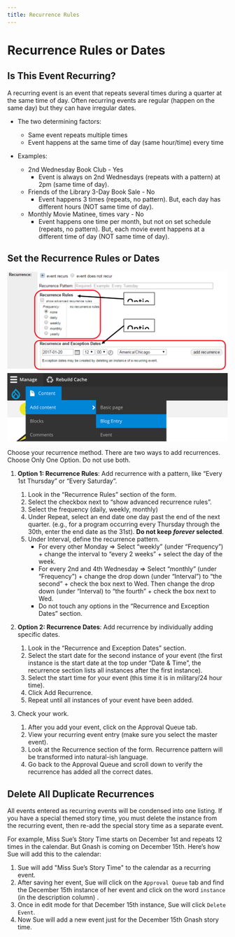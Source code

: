 ```yaml
---
title: Recurrence Rules
---
```


# Recurrence Rules or Dates

## Is This Event Recurring?

A recurring event is an event that repeats several times during a quarter at the same time of day. Often recurring events are regular (happen on the same day) but they can have irregular dates.

- The two determining factors:
    -	Same event repeats multiple times
    -	Event happens at the same time of day (same hour/time) every time

- Examples:
  -	2nd Wednesday Book Club - Yes
      -	Event is always on 2nd Wednesdays (repeats with a pattern) at 2pm (same time of day).
  -	Friends of the Library 3-Day Book Sale - No
      -	Event happens 3 times (repeats, no pattern). But, each day has different hours (NOT same time of day).
  -	Monthly Movie Matinee, times vary - No
      -	Event happens one time per month, but not on set schedule (repeats, no pattern). But, each movie event happens at a different time of day (NOT same time of day).

## Set the Recurrence Rules or Dates
![recurrence rules exceptions](../img/recurrence-rules-exceptions.jpg)
![blog entry form](../img/blog-1.jpg)

Choose your recurrence method. There are two ways to add recurrences. Choose Only One Option. Do not use both.

1.	**Option 1: Recurrence Rules**: Add recurrence with a pattern, like “Every 1st Thursday” or “Every Saturday”.
    1.	Look in the “Recurrence Rules” section of the form.
    1.	Select the checkbox next to “show advanced recurrence rules”.
    1.	Select the frequency (daily, weekly, monthly)
    1.	Under Repeat, select an end date one day past the end of the next quarter. (e.g., for a program occurring every Thursday through the 30th, enter the end date as the 31st). **Do not keep _forever_ selected**.
    1.	Under Interval, define the recurrence pattern.
        -	For every other Monday => Select “weekly” (under “Frequency”) + change the interval to “every 2 weeks” + select the day of the week.
        -	For every 2nd and 4th Wednesday => Select “monthly” (under “Frequency”) + change the drop down (under “Interval”) to “the second” + check the box next to Wed. Then change the drop down (under “Interval) to “the fourth” + check the box next to Wed.
        -	Do not touch any options in the “Recurrence and Exception Dates” section.

1.	**Option 2: Recurrence Dates**: Add recurrence by individually adding specific dates.
    1.	Look in the “Recurrence and Exception Dates” section.
    1.	Select the start date for the second instance of your event (the first instance is the start date at the top under “Date & Time”,  the recurrence section lists all instances after the first instance).
    1.	Select the start time for your event (this time it is in military/24 hour time).
    1.	Click Add Recurrence.
    1.	Repeat until all instances of your event have been added.

1.	Check your work.
    1.	After you add your event, click on the Approval Queue tab.
    1.	View your recurring event entry (make sure you select the master event).
    1.	Look at the Recurrence section of the form. Recurrence pattern will be transformed into natural-ish language.
    1.	Go back to the Approval Queue and scroll down to verify the recurrence has added all the correct dates.

## Delete All Duplicate Recurrences

 All events entered as recurring events will be condensed into one listing. If you have a special themed story time, you must delete the instance from the recurring event, then re-add the special story time as a separate event.

For example, Miss Sue’s Story Time starts on December 1st and repeats 12 times in the calendar. But Gnash is coming on December 15th. Here’s how Sue will add this to the calendar:

1. Sue will add "Miss Sue’s Story Time" to the calendar as a recurring event.
1. After saving her event, Sue will click on the `Approval Queue` tab and find the December 15th instance of her event and click on the word `instance` (in the description column) .
1. Once in edit mode for that December 15th instance, Sue will click `Delete Event`.
1. Now Sue will add a new event just for the December 15th Gnash story time.
